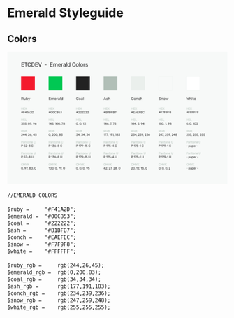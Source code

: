 # Emerald Styleguide

## Colors

<img src="EmeraldColors.png">


    //EMERALD COLORS

    $ruby = 	"#F41A2D";
    $emerald = 	"#00C853";
    $coal = 	"#222222";
    $ash =		"#B1BFB7";
    $conch = 	"#EAEFEC";
    $snow = 	"#F7F9F8";
    $white = 	"#FFFFFF";

    $ruby_rgb =		rgb(244,26,45);
    $emerald_rgb =	rgb(0,200,83);
    $coal_rgb =		rgb(34,34,34);
    $ash_rgb =		rgb(177,191,183);
    $conch_rgb =	rgb(234,239,236);
    $snow_rgb =		rgb(247,259,248);
    $white_rgb =	rgb(255,255,255);

